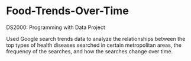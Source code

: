 # Food-Trends-Over-Time
DS2000: Programming with Data Project

Used Google search trends data to analyze the relationships between the top types of health diseases searched in certain metropolitan areas, the frequency of the searches, and how the searches change over time. 
